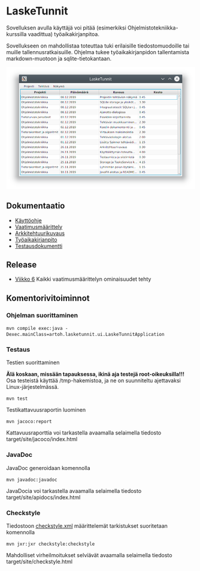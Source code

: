 # LaskeTunnit

Sovelluksen avulla käyttäjä voi pitää (esimerkiksi Ohjelmistotekniikka-kurssilla vaadittua) työaikakirjanpitoa.

Sovellukseen on mahdollistaa toteuttaa tuki erilaisille tiedostomuodoille tai muille tallennusratkaisuille. Ohjelma tukee työaikakirjanpidon tallentamista markdown-muotoon ja sqlite-tietokantaan.

![Ruutukaappaus](dokumentointi/kayttoohje/tehtavat.png)

## Dokumentaatio

- [Käyttöohje](dokumentointi/kayttoohje/index.md)
- [Vaatimusmäärittely](dokumentointi/vaatimusmaarittely.md)
- [Arkkitehtuurikuvaus](dokumentointi/arkkitehtuuri.md)
- [Työaikakirjanpito](dokumentointi/tuntikirjanpito.md)
- [Testausdokumentti](dokumentointi/testaus.md)

## Release

- [Viikko 6](https://github.com/artoh/ot-harjoitustyo/releases/tag/v0.6) Kaikki vaatimusmäärittelyn ominaisuudet tehty

## Komentorivitoiminnot

### Ohjelman suorittaminen

```
mvn compile exec:java -Dexec.mainClass=artoh.lasketunnit.ui.LaskeTunnitApplication
```

### Testaus

Testien suorittaminen

**Älä koskaan, missään tapauksessa, ikinä aja testejä root-oikeuksilla!!!** Osa testeistä käyttää /tmp-hakemistoa, ja ne on suunniteltu ajettavaksi Linux-järjestelmässä.


```
mvn test
```

Testikattavuusraportin luominen
```
mvn jacoco:report
```
Kattavuusraporttia voi tarkastella avaamalla selaimella tiedosto target/site/jacoco/index.html


### JavaDoc
JavaDoc generoidaan komennolla

```
mvn javadoc:javadoc
```
JavaDocia voi tarkastella avaamalla selaimella tiedosto target/site/apidocs/index.html

### Checkstyle

Tiedostoon [checkstyle.xml](https://github.com/artoh/ot-harjoitustyo/blob/master/LaskeTunnit/checkstyle.xml) määrittelemät tarkistukset suoritetaan komennolla

```
mvn jxr:jxr checkstyle:checkstyle
```

Mahdolliset virheilmoitukset selviävät avaamalla selaimella tiedosto target/site/checkstyle.html
